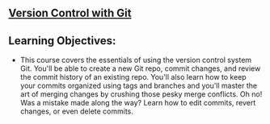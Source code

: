 ## [Version Control with Git](https://www.udacity.com/course/version-control-with-git--ud123)

## Learning Objectives:

- This course covers the essentials of using the version control system Git. You'll be able to create a new Git repo, commit changes, and review the commit history of an existing repo. You'll also learn how to keep your commits organized using tags and branches and you'll master the art of merging changes by crushing those pesky merge conflicts. Oh no! Was a mistake made along the way? Learn how to edit commits, revert changes, or even delete commits.
